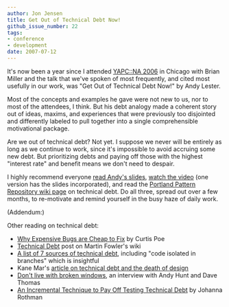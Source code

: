 ```yaml
---
author: Jon Jensen
title: Get Out of Technical Debt Now!
github_issue_number: 22
tags:
- conference
- development
date: 2007-07-12
---
```


It's now been a year since I attended [YAPC::NA 2006](/blog/2006/07/yapcna-2006-conference-report) in Chicago with Brian Miller and the talk that we've spoken of most frequently, and cited most usefully in our work, was "Get Out of Technical Debt Now!" by Andy Lester.

Most of the concepts and examples he gave were not new to us, nor to most of the attendees, I think. But his debt analogy made a coherent story out of ideas, maxims, and experiences that were previously too disjointed and differently labeled to pull together into a single comprehensible motivational package.

Are we out of technical debt? Not yet. I suppose we never will be entirely as long as we continue to work, since it's impossible to avoid accruing some new debt. But prioritizing debts and paying off those with the highest "interest rate" and benefit means we don't need to despair.

I highly recommend everyone [read Andy's slides](http://petdance.com/perl/technical-debt/), [watch the video](http://www.media-landscape.com/yapc/2006-06-26.AndyLester/) (one version has the slides incorporated), and read the [Portland Pattern Repository wiki page](http://c2.com/cgi/wiki?TechnicalDebt) on technical debt. Do all three, spread out over a few months, to re-motivate and remind yourself in the busy haze of daily work.

(Addendum:)

Other reading on technical debt:

- [Why Expensive Bugs are Cheap to Fix](http://www.oreillynet.com/onlamp/blog/2006/08/why_expensive_bugs_are_cheap_t.html) by Curtis Poe
- [Technical Debt](http://www.martinfowler.com/bliki/TechnicalDebt.html) post on Martin Fowler's wiki
- [A list of 7 sources of technical debt](http://leansoftwareengineering.com/2007/05/14/7-sources-of-technical-debt/), including "code isolated in branches" which is insightful
- Kane Mar's [article on technical debt and the death of design](http://kanemar.com/2006/07/23/technical-debt-and-the-death-of-design-part-1/)
- [Don't live with broken windows](http://www.artima.com/intv/fixitP.html), an interview with Andy Hunt and Dave Thomas
- [An Incremental Technique to Pay Off Testing Technical Debt](http://www.stickyminds.com/sitewide.asp?Function=edetail&ObjectType=COL&ObjectId=11011&tth=DYN&tt=siteemail&iDyn=2) by Johanna Rothman
